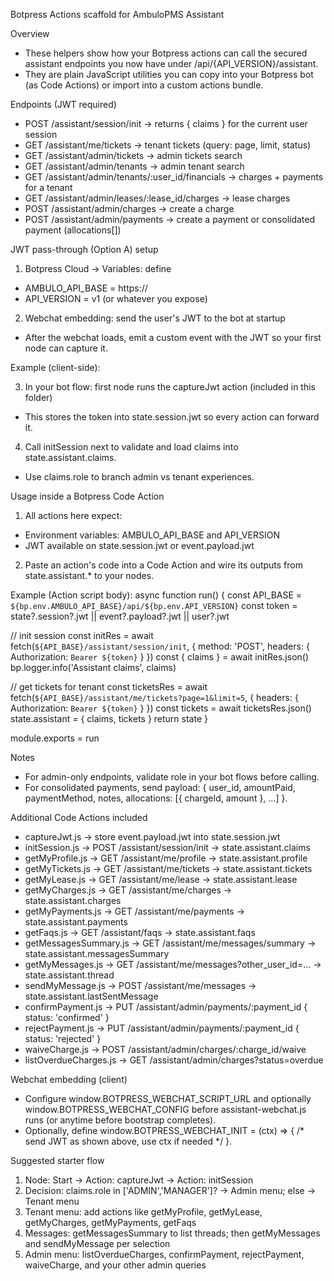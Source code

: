 Botpress Actions scaffold for AmbuloPMS Assistant

Overview
- These helpers show how your Botpress actions can call the secured assistant endpoints you now have under /api/{API_VERSION}/assistant.
- They are plain JavaScript utilities you can copy into your Botpress bot (as Code Actions) or import into a custom actions bundle.

Endpoints (JWT required)
- POST /assistant/session/init → returns { claims } for the current user session
- GET  /assistant/me/tickets → tenant tickets (query: page, limit, status)
- GET  /assistant/admin/tickets → admin tickets search
- GET  /assistant/admin/tenants → admin tenant search
- GET  /assistant/admin/tenants/:user_id/financials → charges + payments for a tenant
- GET  /assistant/admin/leases/:lease_id/charges → lease charges
- POST /assistant/admin/charges → create a charge
- POST /assistant/admin/payments → create a payment or consolidated payment (allocations[])

JWT pass-through (Option A) setup
1) Botpress Cloud → Variables: define
  - AMBULO_API_BASE = https://<your-api-host>
  - API_VERSION = v1   (or whatever you expose)
2) Webchat embedding: send the user's JWT to the bot at startup
  - After the webchat loads, emit a custom event with the JWT so your first node can capture it.

  Example (client-side):
  <script>
    // After webchat initializes
    window.BOTPRESS_WEBCHAT_INIT = async () => {
     const jwt = /* read from your app's auth (cookie/localStorage/etc.) */
     if (window.botpressWebChat) {
      window.botpressWebChat.sendEvent({ type: 'custom', payload: { jwt } })
     }
    }
  </script>

3) In your bot flow: first node runs the captureJwt action (included in this folder)
  - This stores the token into state.session.jwt so every action can forward it.
4) Call initSession next to validate and load claims into state.assistant.claims.
  - Use claims.role to branch admin vs tenant experiences.

Usage inside a Botpress Code Action
1) All actions here expect:
  - Environment variables: AMBULO_API_BASE and API_VERSION
  - JWT available on state.session.jwt or event.payload.jwt
2) Paste an action's code into a Code Action and wire its outputs from state.assistant.* to your nodes.

Example (Action script body):
async function run() {
  const API_BASE = `${bp.env.AMBULO_API_BASE}/api/${bp.env.API_VERSION}`
  const token = state?.session?.jwt || event?.payload?.jwt || user?.jwt

  // init session
  const initRes = await fetch(`${API_BASE}/assistant/session/init`, {
    method: 'POST',
    headers: { Authorization: `Bearer ${token}` }
  })
  const { claims } = await initRes.json()
  bp.logger.info('Assistant claims', claims)

  // get tickets for tenant
  const ticketsRes = await fetch(`${API_BASE}/assistant/me/tickets?page=1&limit=5`, {
    headers: { Authorization: `Bearer ${token}` }
  })
  const tickets = await ticketsRes.json()
  state.assistant = { claims, tickets }
  return state
}

module.exports = run

Notes
- For admin-only endpoints, validate role in your bot flows before calling.
- For consolidated payments, send payload: { user_id, amountPaid, paymentMethod, notes, allocations: [{ chargeId, amount }, ...] }.

Additional Code Actions included
- captureJwt.js → store event.payload.jwt into state.session.jwt
- initSession.js → POST /assistant/session/init → state.assistant.claims
- getMyProfile.js → GET /assistant/me/profile → state.assistant.profile
- getMyTickets.js → GET /assistant/me/tickets → state.assistant.tickets
- getMyLease.js → GET /assistant/me/lease → state.assistant.lease
- getMyCharges.js → GET /assistant/me/charges → state.assistant.charges
- getMyPayments.js → GET /assistant/me/payments → state.assistant.payments
- getFaqs.js → GET /assistant/faqs → state.assistant.faqs
- getMessagesSummary.js → GET /assistant/me/messages/summary → state.assistant.messagesSummary
- getMyMessages.js → GET /assistant/me/messages?other_user_id=... → state.assistant.thread
- sendMyMessage.js → POST /assistant/me/messages → state.assistant.lastSentMessage
- confirmPayment.js → PUT /assistant/admin/payments/:payment_id { status: 'confirmed' }
- rejectPayment.js → PUT /assistant/admin/payments/:payment_id { status: 'rejected' }
- waiveCharge.js → POST /assistant/admin/charges/:charge_id/waive
- listOverdueCharges.js → GET /assistant/admin/charges?status=overdue

Webchat embedding (client)
- Configure window.BOTPRESS_WEBCHAT_SCRIPT_URL and optionally window.BOTPRESS_WEBCHAT_CONFIG before assistant-webchat.js runs (or anytime before bootstrap completes).
- Optionally, define window.BOTPRESS_WEBCHAT_INIT = (ctx) => { /* send JWT as shown above, use ctx if needed */ }.

Suggested starter flow
1) Node: Start → Action: captureJwt → Action: initSession
2) Decision: claims.role in ['ADMIN','MANAGER']? → Admin menu; else → Tenant menu
3) Tenant menu: add actions like getMyProfile, getMyLease, getMyCharges, getMyPayments, getFaqs
4) Messages: getMessagesSummary to list threads; then getMyMessages and sendMyMessage per selection
5) Admin menu: listOverdueCharges, confirmPayment, rejectPayment, waiveCharge, and your other admin queries
